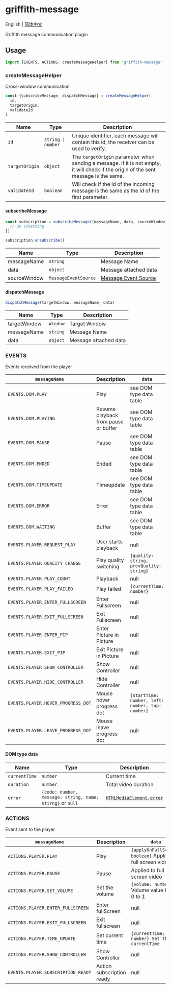 # griffith-message

English | [简体中文](./README-zh-Hans.md)

Griffith message communication plugin

## Usage

```js
import {EVENTS, ACTIONS, createMessageHelper} from 'griffith-message'
```

### createMessageHelper

Cross-window communication

```js
const {subscribeMessage, dispatchMessage} = createMessageHelper(
  id,
  targetOrigin,
  validateId
)
```

| Name           | Type               | Description                                                                                                                           |
| -------------- | ------------------ | ------------------------------------------------------------------------------------------------------------------------------------- |
| `id`           | `string \| number` | Unique identifier, each message will contain this id, the receiver can be used to verify.                                             |
| `targetOrigin` | `object`           | The `targetOrigin` parameter when sending a message. If it is not empty, it will check if the origin of the sent message is the same. |
| `validateId`   | `boolean`          | Will check if the id of the incoming message is the same as the id of the first parameter.                                            |

#### subscribeMessage

```js
const subscription = subscribeMessage((messageName, data, sourceWindow) => {
  // do something
})

subscription.unsubscribe()
```

| Name         | Type                 | Description                                |
| ------------ | -------------------- | ------------------------------------------ |
| messageName  | `string`             | Message Name                               |
| data         | `object`             | Message attached data                      |
| sourceWindow | `MessageEventSource` | [Message Event Source][messageeventsource] |

[messageeventsource]: https://developer.mozilla.org/en-US/docs/Web/API/MessageEvent/source 'MessageEventSource'

#### dispatchMessage

```js
dispatchMessage(targetWindow, messageName, data)
```

| Name         | Type     | Description           |
| ------------ | -------- | --------------------- |
| targetWindow | `Window` | Target Window         |
| messageName  | `string` | Message Name          |
| data         | `object` | Message attached data |

### EVENTS

Events received from the player

| `messageName`                      | Description                          | `data`                                           |
| ---------------------------------- | ------------------------------------ | ------------------------------------------------ |
| `EVENTS.DOM.PLAY`                  | Play                                 | see DOM type data table                          |
| `EVENTS.DOM.PLAYING`               | Resume playback from pause or buffer | see DOM type data table                          |
| `EVENTS.DOM.PAUSE`                 | Pause                                | see DOM type data table                          |
| `EVENTS.DOM.ENDED`                 | Ended                                | see DOM type data table                          |
| `EVENTS.DOM.TIMEUPDATE`            | Timeupdate                           | see DOM type data table                          |
| `EVENTS.DOM.ERROR`                 | Error                                | see DOM type data table                          |
| `EVENTS.DOM.WAITING`               | Buffer                               | see DOM type data table                          |
| `EVENTS.PLAYER.REQUEST_PLAY`       | User starts playback                 | null                                             |
| `EVENTS.PLAYER.QUALITY_CHANGE`     | Play quality switching               | `{quality: string, prevQuality: string}`         |
| `EVENTS.PLAYER.PLAY_COUNT`         | Playback                             | null                                             |
| `EVENTS.PLAYER.PLAY_FAILED`        | Play failed                          | `{currentTime: number}`                          |
| `EVENTS.PLAYER.ENTER_FULLSCREEN`   | Enter Fullscreen                     | null                                             |
| `EVENTS.PLAYER.EXIT_FULLSCREEN`    | Exit Fullscreen                      | null                                             |
| `EVENTS.PLAYER.ENTER_PIP`          | Enter Picture in Picture             | null                                             |
| `EVENTS.PLAYER.EXIT_PIP`           | Exit Picture in Picture              | null                                             |
| `EVENTS.PLAYER.SHOW_CONTROLLER`    | Show Controller                      | null                                             |
| `EVENTS.PLAYER.HIDE_CONTROLLER`    | Hide Controller                      | null                                             |
| `EVENTS.PLAYER.HOVER_PROGRESS_DOT` | Mouse hover progress dot             | `{startTime: number, left: number, top: number}` |
| `EVENTS.PLAYER.LEAVE_PROGRESS_DOT` | Mouse leave progress dot             | null                                             |

#### DOM type data

| Name          | Type                                                      | Description                                        |
| ------------- | --------------------------------------------------------- | -------------------------------------------------- |
| `currentTime` | `number`                                                  | Current time                                       |
| `duration`    | `number`                                                  | Total video duration                               |
| `error`       | `{code: number, message: string, name: stirng}` or `null` | [`HTMLMediaElement.error`][htmlmediaelement-error] |

[htmlmediaelement-error]: https://developer.mozilla.org/en-US/docs/Web/API/HTMLMediaElement/error 'HTMLMediaElement.error'

### ACTIONS

Event sent to the player

| `messageName`                      | Description               | `data`                                                      | Status    |
| ---------------------------------- | ------------------------- | ----------------------------------------------------------- | --------- |
| `ACTIONS.PLAYER.PLAY`              | Play                      | `{applyOnFullScreen: boolean}` Applied to full screen video | SUPPORTED |
| `ACTIONS.PLAYER.PAUSE`             | Pause                     | Applied to full screen video                                | SUPPORTED |
| `ACTIONS.PLAYER.SET_VOLUME`        | Set the volume            | `{volume: number}` Volume value from 0 to 1                 | SUPPORTED |
| `ACTIONS.PLAYER.ENTER_FULLSCREEN`  | Enter fullScreen          | null                                                        | SUPPORTED |
| `ACTIONS.PLAYER.EXIT_FULLSCREEN`   | Exit fullscreen           | null                                                        | SUPPORTED |
| `ACTIONS.PLAYER.TIME_UPDATE`       | Set current time          | `{currentTime: number} Set the currentTime`                 | SUPPORTED |
| `ACTIONS.PLAYER.SHOW_CONTROLLER`   | Show Controller           | null                                                        | SUPPORTED |
| `EVENTS.PLAYER.SUBSCRIPTION_READY` | Action subscription ready | null                                                        |
